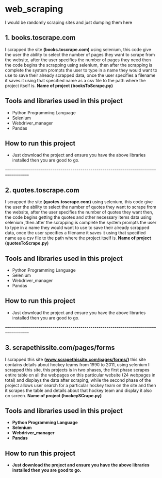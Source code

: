 # web_scraping
 I would be randomly scraping sites and just dumping them here

## 1. books.toscrape.com

I scrapped the site <b>(books.toscrape.com)</b> using selenium, this code give the user the ability to select the number of pages they want to scrape from the website, after the user specifies the number of pages they need then the code begins the scrapping using selenium, then after the scrapping is complete the system prompts the user to type in a name they would want to use to save their already scrapped data, once the user specifies a filename it saves it using that specified name as a csv file to the path where the project itself is. <b>Name of project (booksToScrape.py)</b>

## Tools and libraries used in this project
<ul>
<li> Python Programming Language
<li> Selenium
<li> Webdriver_manager
<li> Pandas
</ul>

## How to run this project
- Just download the project and ensure you have the above libraries installed then you are good to go.

<b>----------------------------------------------------------------------------------------</b>
## 2. quotes.toscrape.com
I scrapped the site <b>(quotes.toscrape.com)</b> using selenium, this code give the user the ability to select the number of quotes they want to scrape from the website, after the user specifies the number of quotes they want then, the code begins getting the quotes and other necessary items data using selenium ,then after the scrapping is complete the system prompts the user to type in a name they would want to use to save their already scrapped data, once the user specifies a filename it saves it using that specified name as a csv file to the path where the project itself is. <b>Name of project (quotesToScrape.py)</b>

## Tools and libraries used in this project
<ul>
<li> Python Programming Language
<li> Selenium
<li> Webdriver_manager
<li> Pandas
</ul>

## How to run this project
- Just download the project and ensure you have the above libraries installed then you are good to go.

<b>----------------------------------------------------------------------------------------</b>
## 3. scrapethissite.com/pages/forms
I scrapped this site <b>(www.scrapethissite.com/pages/forms/)</b> this site contains details about hockey teams from 1990 to 2011, using selenium I scrapped this site, this projects is in two phases, the first phase scrapes entire table on all the webpages on this particular website (24 webpages in total) and displays the data after scraping, while the second phase of the project allows user search for a particular hockey team on the site and then it scrapes the table and details about that hockey team and display it also on screen. <b>Name of project (hockeySCrape.py)

## Tools and libraries used in this project
<ul>
<li> Python Programming Language
<li> Selenium
<li> Webdriver_manager
<li> Pandas
</ul>

## How to run this project
- Just download the project and ensure you have the above libraries installed then you are good to go.